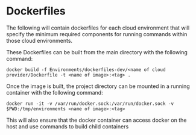 # Dockerfiles

The following will contain dockerfiles for each cloud environment that will specify the minimum required components for running commands within those cloud environments.

These Dockerfiles can be built from the main directory with the following command:

`docker build -f Environments/dockerfiles-dev/<name of cloud provider/Dockerfile -t <name of image>:<tag> .`

Once the image is built, the project directory can be mounted in a running container with the following command:

`docker run -it -v /var/run/docker.sock:/var/run/docker.sock -v $PWD:/tmp/environments <name of image>:<tag>`

This will also ensure that the docker container can access docker on the host and use commands to build child containers
